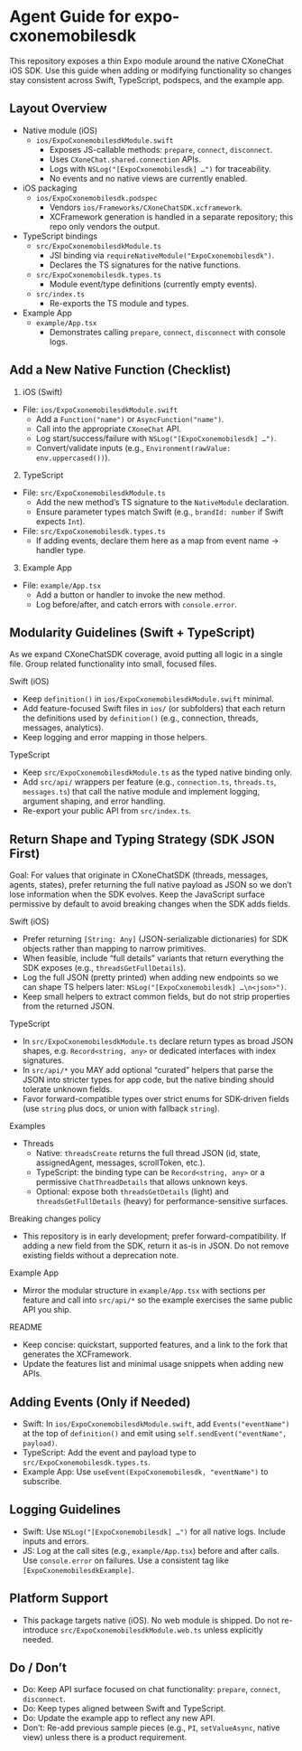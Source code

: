 # Agent Guide for expo-cxonemobilesdk

This repository exposes a thin Expo module around the native CXoneChat iOS SDK.
Use this guide when adding or modifying functionality so changes stay consistent
across Swift, TypeScript, podspecs, and the example app.

## Layout Overview

- Native module (iOS)
  - `ios/ExpoCxonemobilesdkModule.swift`
    - Exposes JS-callable methods: `prepare`, `connect`, `disconnect`.
    - Uses `CXoneChat.shared.connection` APIs.
    - Logs with `NSLog("[ExpoCxonemobilesdk] …")` for traceability.
    - No events and no native views are currently enabled.
- iOS packaging
  - `ios/ExpoCxonemobilesdk.podspec`
    - Vendors `ios/Frameworks/CXoneChatSDK.xcframework`.
    - XCFramework generation is handled in a separate repository; this repo only vendors the output.
- TypeScript bindings
  - `src/ExpoCxonemobilesdkModule.ts`
    - JSI binding via `requireNativeModule("ExpoCxonemobilesdk")`.
    - Declares the TS signatures for the native functions.
  - `src/ExpoCxonemobilesdk.types.ts`
    - Module event/type definitions (currently empty events).
  - `src/index.ts`
    - Re-exports the TS module and types.
- Example App
  - `example/App.tsx`
    - Demonstrates calling `prepare`, `connect`, `disconnect` with console logs.

## Add a New Native Function (Checklist)

1. iOS (Swift)

- File: `ios/ExpoCxonemobilesdkModule.swift`
  - Add a `Function("name")` or `AsyncFunction("name")`.
  - Call into the appropriate `CXoneChat` API.
  - Log start/success/failure with `NSLog("[ExpoCxonemobilesdk] …")`.
  - Convert/validate inputs (e.g., `Environment(rawValue: env.uppercased())`).

2. TypeScript

- File: `src/ExpoCxonemobilesdkModule.ts`
  - Add the new method’s TS signature to the `NativeModule` declaration.
  - Ensure parameter types match Swift (e.g., `brandId: number` if Swift expects `Int`).
- File: `src/ExpoCxonemobilesdk.types.ts`
  - If adding events, declare them here as a map from event name → handler type.

3. Example App

- File: `example/App.tsx`
  - Add a button or handler to invoke the new method.
  - Log before/after, and catch errors with `console.error`.

## Modularity Guidelines (Swift + TypeScript)

As we expand CXoneChatSDK coverage, avoid putting all logic in a single file. Group related functionality into small, focused files.

Swift (iOS)

- Keep `definition()` in `ios/ExpoCxonemobilesdkModule.swift` minimal.
- Add feature-focused Swift files in `ios/` (or subfolders) that each return the definitions used by `definition()` (e.g., connection, threads, messages, analytics).
- Keep logging and error mapping in those helpers.

TypeScript

- Keep `src/ExpoCxonemobilesdkModule.ts` as the typed native binding only.
- Add `src/api/` wrappers per feature (e.g., `connection.ts`, `threads.ts`, `messages.ts`) that call the native module and implement logging, argument shaping, and error handling.
- Re-export your public API from `src/index.ts`.

## Return Shape and Typing Strategy (SDK JSON First)

Goal: For values that originate in CXoneChatSDK (threads, messages, agents, states), prefer returning the full native payload as JSON so we don’t lose information when the SDK evolves. Keep the JavaScript surface permissive by default to avoid breaking changes when the SDK adds fields.

Swift (iOS)

- Prefer returning `[String: Any]` (JSON-serializable dictionaries) for SDK objects rather than mapping to narrow primitives.
- When feasible, include “full details” variants that return everything the SDK exposes (e.g., `threadsGetFullDetails`).
- Log the full JSON (pretty printed) when adding new endpoints so we can shape TS helpers later: `NSLog("[ExpoCxonemobilesdk] …\n<json>")`.
- Keep small helpers to extract common fields, but do not strip properties from the returned JSON.

TypeScript

- In `src/ExpoCxonemobilesdkModule.ts` declare return types as broad JSON shapes, e.g. `Record<string, any>` or dedicated interfaces with index signatures.
- In `src/api/*` you MAY add optional “curated” helpers that parse the JSON into stricter types for app code, but the native binding should tolerate unknown fields.
- Favor forward-compatible types over strict enums for SDK-driven fields (use `string` plus docs, or union with fallback `string`).

Examples

- Threads
  - Native: `threadsCreate` returns the full thread JSON (id, state, assignedAgent, messages, scrollToken, etc.).
  - TypeScript: the binding type can be `Record<string, any>` or a permissive `ChatThreadDetails` that allows unknown keys.
  - Optional: expose both `threadsGetDetails` (light) and `threadsGetFullDetails` (heavy) for performance-sensitive surfaces.

Breaking changes policy

- This repository is in early development; prefer forward-compatibility. If adding a new field from the SDK, return it as-is in JSON. Do not remove existing fields without a deprecation note.

Example App

- Mirror the modular structure in `example/App.tsx` with sections per feature and call into `src/api/*` so the example exercises the same public API you ship.

README

- Keep concise: quickstart, supported features, and a link to the fork that generates the XCFramework.
- Update the features list and minimal usage snippets when adding new APIs.

## Adding Events (Only if Needed)

- Swift: In `ios/ExpoCxonemobilesdkModule.swift`, add `Events("eventName")` at the top
  of `definition()` and emit using `self.sendEvent("eventName", payload)`.
- TypeScript: Add the event and payload type to `src/ExpoCxonemobilesdk.types.ts`.
- Example App: Use `useEvent(ExpoCxonemobilesdk, "eventName")` to subscribe.

## Logging Guidelines

- Swift: Use `NSLog("[ExpoCxonemobilesdk] …")` for all native logs. Include inputs
  and errors.
- JS: Log at the call sites (e.g., `example/App.tsx`) before and after calls. Use
  `console.error` on failures. Use a consistent tag like `[ExpoCxonemobilesdkExample]`.

## Platform Support

- This package targets native (iOS). No web module is shipped. Do not re-introduce
  `src/ExpoCxonemobilesdkModule.web.ts` unless explicitly needed.

## Do / Don’t

- Do: Keep API surface focused on chat functionality: `prepare`, `connect`, `disconnect`.
- Do: Keep types aligned between Swift and TypeScript.
- Do: Update the example app to reflect any new API.
- Don’t: Re-add previous sample pieces (e.g., `PI`, `setValueAsync`, native view) unless
  there is a product requirement.
